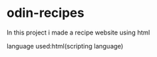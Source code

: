 # odin-recipes

In this project i made a recipe website using html


language used:html(scripting language)
